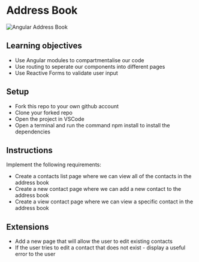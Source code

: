 # Address Book

![Angular Address Book](./images/address-book.gif)

## Learning objectives

- Use Angular modules to compartmentalise our code
- Use routing to seperate our components into different pages
- Use Reactive Forms to validate user input

## Setup

- Fork this repo to your own github account
- Clone your forked repo
- Open the project in VSCode
- Open a terminal and run the command npm install to install the dependencies

## Instructions

Implement the following requirements:

- Create a contacts list page where we can view all of the contacts in the address book
- Create a new contact page where we can add a new contact to the address book
- Create a view contact page where we can view a specific contact in the address book

## Extensions

- Add a new page that will allow the user to edit existing contacts
- If the user tries to edit a contact that does not exist - display a useful error to the user
